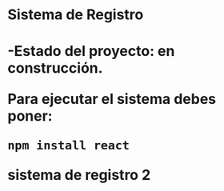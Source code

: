 <h1> Sistema de Registro<h1>

-Estado del proyecto: en construcción.

Para ejecutar el sistema debes poner:

```npm install react```

sistema de registro 2
